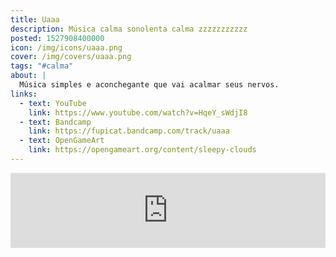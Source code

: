 ```yaml
---
title: Uaaa
description: Música calma sonolenta calma zzzzzzzzzzz
posted: 1527908400000
icon: /img/icons/uaaa.png
cover: /img/covers/uaaa.png
tags: "#calma"
about: |
  Música simples e aconchegante que vai acalmar seus nervos.
links:
  - text: YouTube
    link: https://www.youtube.com/watch?v=HqeY_sWdjI8
  - text: Bandcamp
    link: https://fupicat.bandcamp.com/track/uaaa
  - text: OpenGameArt
    link: https://opengameart.org/content/sleepy-clouds
---
```


<iframe style="border: 0; width: 100%; max-width: 700px; margin: auto; height: 120px;" src="https://bandcamp.com/EmbeddedPlayer/track=3547819093/size=large/bgcol=333333/linkcol=ffffff/tracklist=false/artwork=small/transparent=true/" seamless><a href="https://fupicat.bandcamp.com/track/uaaa">Uaaa by fupicat</a></iframe>
